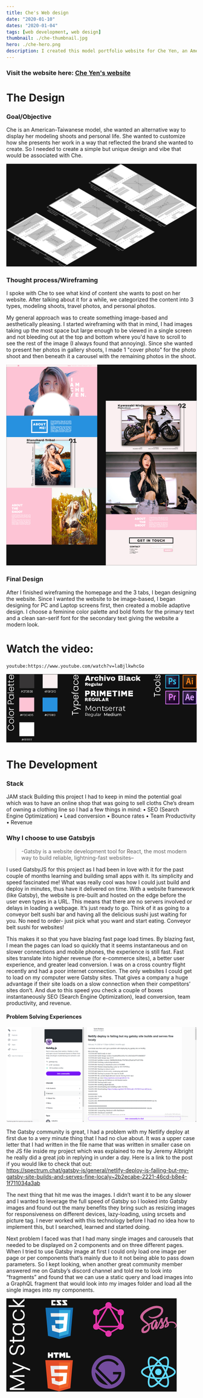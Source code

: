 ```yaml
---
title: Che's Web design
date: "2020-01-10"
dates: "2020-01-04"
tags: [web development, web design]
thumbnail: ./che-thumbnail.jpg
hero: ./che-hero.png
description: I created this model portfolio website for Che Yen, an American-Taiwanese model. Che wanted a simple and fast image-based website to share her personal and modeling shoots with her audience. She wants to use this website as a platform to later build a clothing brand to sell online to her fans.
---
```


### Visit the website here: [Che Yen's website](https://che-san.netlify.com)

# The Design

### Goal/Objective

Che is an American-Taiwanese model, she wanted an alternative way to display her modeling shoots and personal life. She wanted to customize how she presents her work in a way that reflected the brand she wanted to create. So I needed to create a simple but unique design and vibe that would be associated with Che.

<div class="kg-card kg-image-card kg-width-full">

![che project wireframe](./che-wireframe1.jpg)

</div>

### Thought process/Wireframing

I spoke with Che to see what kind of content she wants to post on her website. After talking about it for a while, we categorized the content into 3 types, modeling shoots, travel photos, and personal photos.

My general approach was to create something image-based and aesthetically pleasing. I started wireframing with that in mind, I had images taking up the most space but large enough to be viewed in a single screen and not bleeding out at the top and bottom where you'd have to scroll to see the rest of the image (I always found that annoying). Since she wanted to present her photos in gallery shoots, I made 1 "cover photo" for the photo shoot and then beneath it a carousel with the remaining photos in the shoot.

<div class="kg-card kg-image-card kg-width-full">

![che project full design](./che-full1.jpg)

</div>

### Final Design

After I finished wireframing the homepage and the 3 tabs, I began designing the website. Since I wanted the website to be image-based, I began designing for PC and Laptop screens first, then created a mobile adaptive design. I choose a feminine color palette and bold fonts for the primary text and a clean san-serif font for the secondary text giving the website a modern look.

<div class="kg-card kg-image-card kg-width-wide">

# Watch the video:

`youtube:https://www.youtube.com/watch?v=laBjlkwhcGo`

</div>

<div class="kg-card kg-image-card kg-width-full">

![che project colors](./che-colors1.jpg)

</div>

# The Development

### Stack

JAM stack
Building this project I had to keep in mind the potential goal which was to have an online shop that was going to sell cloths Che’s dream of owning a clothing line so I had a few things in mind:
• SEO (Search Engine Optimization)
• Lead conversion
• Bounce rates
• Team Productivity
• Revenue

### Why I choose to use Gatsbyjs

> -Gatsby is a website development tool for React, the most modern way to build reliable, lightning-fast websites–

I used GatsbyJS for this project as I had been in love with it for the past couple of months learning and building small apps with it. Its simplicity and speed fascinated me! What was really cool was how I could just build and deploy in minutes, thus have it delivered on time.
With a website framework (like Gatsby), the website is pre-built and hosted on the edge before the user even types in a URL. This means that there are no servers involved or delays in loading a webpage. It’s just ready to go. Think of it as going to a conveyor belt sushi bar and having all the delicious sushi just waiting for you. No need to order- just pick what you want and start eating. Conveyor belt sushi for websites!

This makes it so that you have blazing fast page load times. By blazing fast, I mean the pages can load so quickly that it seems instantaneous and on slower connections and mobile phones, the experience is still fast. Fast sites translate into higher revenue (for e-commerce sites), a better user experience, and greater lead conversion. I was on a cross country flight recently and had a poor internet connection. The only websites I could get to load on my computer were Gatsby sites. That gives a company a huge advantage if their site loads on a slow connection when their competitors’ sites don’t. And due to this speed you check a couple of boxes instantaneously SEO (Search Engine Optimization), lead conversion, team productivity, and revenue.

#### Problem Solving Experiences

<div class="kg-card kg-image-card kg-width-full">

![community was very helpful](che-spectrum.png)

</div>

The Gatsby community is great, I had a problem with my Netlify deploy at first due to a very minute thing that I had no clue about. It was a upper case letter that I had written in the file name that was written in smaller case on the JS file inside my project which was explained to me by Jeremy Albright he really did a great job in replying in under a day. Here is a link to the post if you would like to check that out:
\
https://spectrum.chat/gatsby-js/general/netlify-deploy-is-failing-but-my-gatsby-site-builds-and-serves-fine-localy~2b2ecabe-2221-46cd-b8e4-1f711034a3ab

The next thing that hit me was the images. I didn’t want it to be any slower and I wanted to leverage the full speed of Gatsby so I looked into Gatsby images and found out the many benefits they bring such as resizing images for responsiveness on different devices, lazy-loading, using srcsets and picture tag. I never worked with this technology before I had no idea how to implement this, but I searched, learned and started doing.

Next problem I faced was that I had many single images and carousels that needed to be displayed on 2 components and on three different pages. When I tried to use Gatsby image at first I could only load one image per page or per components that’s mainly due to it not being able to pass down parameters. So I kept looking, when another great community member answered me on Gatsby’s discord channel and told me to look into “fragments” and found that we can use a static query and load images into a GraphQL fragment that would look into my images folder and load all the single images into my components.

<div class="kg-card kg-image-card kg-width-full">

![tools used](che-development2.jpg)

</div>
